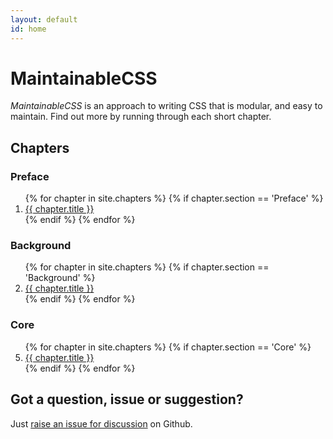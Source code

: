 ```yaml
---
layout: default
id: home
---
```


# MaintainableCSS

*MaintainableCSS* is an approach to writing CSS that is modular, and easy to maintain. Find out more by running through each short chapter.

## Chapters

### Preface

<ol>
	{% for chapter in site.chapters %}
		{% if chapter.section == 'Preface' %}
			<li><a href="{{ chapter.url }}">{{ chapter.title }}</a></li>
		{% endif %}
	{% endfor %}
</ol>

### Background

<ol start="2">
	{% for chapter in site.chapters %}
		{% if chapter.section == 'Background' %}
			<li><a href="{{ chapter.url }}">{{ chapter.title }}</a></li>
		{% endif %}
	{% endfor %}
</ol>

### Core

<ol start="5">
	{% for chapter in site.chapters %}
		{% if chapter.section == 'Core' %}
			<li><a href="{{ chapter.url }}">{{ chapter.title }}</a></li>
		{% endif %}
	{% endfor %}
</ol>

## Got a question, issue or suggestion?

Just [raise an issue for discussion](http://github.com/adamsilver/maintainablecss.com/issues/new/) on Github.